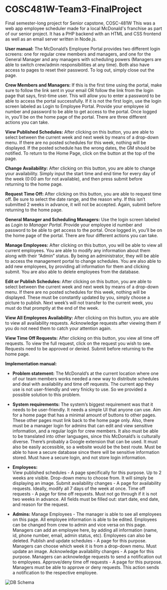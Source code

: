 # COSC481W-Team3-FinalProject
Final semester-long project for Senior capstone, COSC-481W
This was a web app employee scheduler made for a local McDonald's franchise as part of our senior project.
It has a PHP backend with an HTML and CSS frontend as well as an email server written in Node.js.

**User manual:** 
The McDonald’s Employee Portal provides two different login screens: one for regular crew members and managers, and one for the General Manager and any managers with scheduling powers (Managers are able to switch crew/admin responsibilities at any time). Both also have access to pages to reset their password. To log out, simply close out the page.

**Crew Members and Managers:**
If this is the first time using the portal, make sure to follow the link sent in your email OR follow the link from the login page that says, first-time user. This will allow you to enter a password to be able to access the portal successfully.
If it is not the first login, use the login screen labeled as Login to Employee Portal. Provide your employee id number and password to be able to get access to the portal. Once logged in, you’ll be on the home page of the portal. There are three different actions you can take. 

**View Published Schedules:**
After clicking on this button, you are able to select between the current week and next week by means of a drop-down menu. If there are no posted schedules for this week, nothing will be displayed. If the posted schedule has the wrong dates, the GM should be notified. To return to the Home Page, click on the button at the top of the page.

**Change Availability:**
After clicking on this button, you are able to change your availability. Simply input the start time and end time for every day of the week (0:00 am for not available), and then press submit before returning to the home page.

**Request Time Off:**
After clicking on this button, you are able to request time off. Be sure to select the date range, and the reason why. If this isn’t submitted 2 weeks in advance, it will not be accepted. Again, submit before returning to the home page.

**General Manager and Scheduling Managers:**
Use the login screen labeled as *Login to Manager Portal*. Provide your employee id number and password to be able to get access to the portal. Once logged in, you’ll be on the home page of the portal. There are four different actions you can take. 

**Manage Employees:**
After clicking on this button, you will be able to view all current employees. You are able to modify any information about them along with their “Admin” status. By being an administrator, they will be able to access the management portal to change schedules. You are also able to add new employees, by providing all information for them and clicking submit. You are also able to delete employees from the database.

**Edit or Publish Schedules:**
After clicking on this button, you are able to select between the current week and next week by means of a drop-down menu. If there are no posted schedules for this week, nothing will be displayed. These must be constantly updated by you, simply choose a picture to publish. Next week’s will not transfer to the current week, you must do that promptly at the end of the week.

**View All Employees Availability:**
After clicking on this button, you are able to view all availability requests. Acknowledge requests after viewing them if you do not need them to catch your attention again.

**View Time Off Requests:**
After clicking on this button, you view all time off requests. To view the full request, click on the request you wish to see. Requests need to be approved or denied. Submit before returning to the home page.

**Implementation manual:** 
* **Problem statement:**
The McDonald’s at the current location where one of our team members works needed a new way to distribute schedules and deal with availability and time off requests. The current app they use is not user-friendly and very finicky to use. So we provided a possible solution to this problem.

* **System requirements:**
The system’s biggest requirement was that it needs to be user-friendly. It needs a simple UI that anyone can use. Aim for a home page that has a minimal amount of buttons to other pages. These other pages must link back to the home page only. Also, there must be a manager login for admins that can edit and view sensitive information, and a regular login for crew members.
It also must be able to be translated into other languages, since this McDonald’s is culturally diverse. There’s probably a Google extension that can be used. It must also be easily accessible, so a website would be the best route.
Must be able to have a secure database since there will be sensitive information stored.
Must have a secure login, and not store login information.

* **Employees:**  
View published schedules - A page specifically for this purpose. Up to 2 weeks are visible. Drop-down menu to choose from. It will simply be displaying an image.
Submit availability changes - A page for availability requests. Ideally, modify all 7 days of the week at once.
Time off requests - A page for time off requests. Must not go through if it is not two weeks in advance. All fields must be filled out: start date, end date, and reason for the request.

* **Admins:**
Manage Employees - The manager is able to see all employees on this page. All employee information is able to be edited. Employees can be changed from crew to admin and vice versa on this page. Managers can add an employee here, by adding all information (name, id, phone number, email, admin status, etc). Employees can also be deleted.
Publish and update schedules - A page for this purpose. Managers can choose which week it is from a drop-down menu. Must update an image.
Acknowledge availability changes - A page for this purpose. Managers can acknowledge requests to send a notification out to employees.
Approve/deny time off requests - A page for this purpose. Managers must be able to approve or deny requests. This action sends a notification to the respective employee.

![DB Schema](https://ibb.co/dL6Z4WH "Database Schema")


